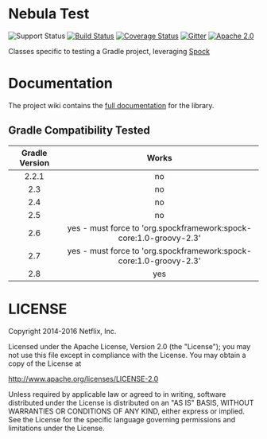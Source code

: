 Nebula Test
===========

![Support Status](https://img.shields.io/badge/nebula-supported-brightgreen.svg)
[![Build Status](https://travis-ci.org/nebula-plugins/nebula-test.svg)](https://travis-ci.org/nebula-plugins/nebula-test)
[![Coverage Status](https://coveralls.io/repos/nebula-plugins/nebula-test/badge.svg?branch=master&service=github)](https://coveralls.io/github/nebula-plugins/nebula-test?branch=master)
[![Gitter](https://badges.gitter.im/Join%20Chat.svg)](https://gitter.im/nebula-plugins/nebula-test?utm_source=badge&utm_medium=badge&utm_campaign=pr-badge)
[![Apache 2.0](https://img.shields.io/github/license/nebula-plugins/nebula-test.svg)](http://www.apache.org/licenses/LICENSE-2.0)

Classes specific to testing a Gradle project, leveraging [Spock](http://spockframework.org)

# Documentation

The project wiki contains the [full documentation](https://github.com/nebula-plugins/nebula-test/wiki) for the library.

Gradle Compatibility Tested
---------------------------

| Gradle Version | Works |
| :------------: | :---: |
| 2.2.1          | no    |
| 2.3            | no    |
| 2.4            | no    |
| 2.5            | no    |
| 2.6            | yes - must force to 'org.spockframework:spock-core:1.0-groovy-2.3' |
| 2.7            | yes - must force to 'org.spockframework:spock-core:1.0-groovy-2.3' |
| 2.8            | yes   |

LICENSE
=======

Copyright 2014-2016 Netflix, Inc.

Licensed under the Apache License, Version 2.0 (the "License");
you may not use this file except in compliance with the License.
You may obtain a copy of the License at

<http://www.apache.org/licenses/LICENSE-2.0>

Unless required by applicable law or agreed to in writing, software
distributed under the License is distributed on an "AS IS" BASIS,
WITHOUT WARRANTIES OR CONDITIONS OF ANY KIND, either express or implied.
See the License for the specific language governing permissions and
limitations under the License.
